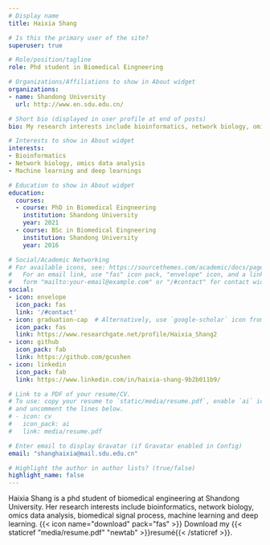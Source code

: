 ```yaml
---
# Display name
title: Haixia Shang

# Is this the primary user of the site?
superuser: true

# Role/position/tagline
role: Phd student in Biomedical Eingneering

# Organizations/Affiliations to show in About widget
organizations:
- name: Shandong University
  url: http://www.en.sdu.edu.cn/

# Short bio (displayed in user profile at end of posts)
bio: My research interests include bioinformatics, network biology, omics data analysis, biomedical signal process, machine learning and deep learning.

# Interests to show in About widget
interests:
- Bioinformatics
- Network biology, omics data analysis
- Machine learning and deep learnings

# Education to show in About widget
education:
  courses:
  - course: PhD in Biomedical Eingneering
    institution: Shandong University
    year: 2021
  - course: BSc in Biomedical Eingneering
    institution: Shandong University
    year: 2016

# Social/Academic Networking
# For available icons, see: https://sourcethemes.com/academic/docs/page-builder/#icons
#   For an email link, use "fas" icon pack, "envelope" icon, and a link in the
#   form "mailto:your-email@example.com" or "/#contact" for contact widget.
social:
- icon: envelope
  icon_pack: fas
  link: '/#contact'
- icon: graduation-cap  # Alternatively, use `google-scholar` icon from `ai` icon pack
  icon_pack: fas
  link: https://www.researchgate.net/profile/Haixia_Shang2
- icon: github
  icon_pack: fab
  link: https://github.com/gcushen
- icon: linkedin
  icon_pack: fab
  link: https://www.linkedin.com/in/haixia-shang-9b2b011b9/

# Link to a PDF of your resume/CV.
# To use: copy your resume to `static/media/resume.pdf`, enable `ai` icons in `params.toml`, 
# and uncomment the lines below.
# - icon: cv
#   icon_pack: ai
#   link: media/resume.pdf

# Enter email to display Gravatar (if Gravatar enabled in Config)
email: "shanghaixia@mail.sdu.edu.cn"

# Highlight the author in author lists? (true/false)
highlight_name: false
---
```


Haixia Shang is a phd student of biomedical engineering at Shandong University. Her research interests include bioinformatics, 
network biology, omics data analysis, biomedical signal process, machine learning and deep learning. 
{{< icon name="download" pack="fas" >}} Download my {{< staticref "media/resume.pdf" "newtab" >}}resumé{{< /staticref >}}.
